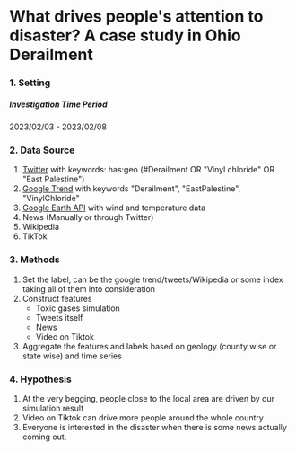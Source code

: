 # What drives people's attention to disaster? A case study in Ohio Derailment

### 1. Setting

##### Investigation Time Period

2023/02/03 - 2023/02/08

### 2. Data Source

1. <u>Twitter</u> with keywords: has:geo (#Derailment OR "Vinyl chloride" OR "East Palestine")
2. <u>Google Trend</u> with keywords "Derailment", "EastPalestine", "VinylChloride"
3. <u>Google Earth API</u> with wind and temperature data
4. News (Manually or through Twitter)
5. Wikipedia
6. TikTok 

### 3. Methods

1. Set the label, can be the google trend/tweets/Wikipedia or some index taking all of them into consideration
2. Construct features
   - Toxic gases simulation
   - Tweets itself
   - News
   - Video on Tiktok
3. Aggregate the features and labels based on geology (county wise or state wise) and time series

### 4. Hypothesis

1. At the very begging, people close to the local area are driven by our simulation result
2. Video on Tiktok can drive more people around the whole country
3. Everyone is interested in the disaster when there is some news actually coming out.





 